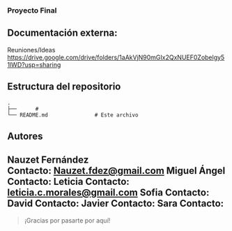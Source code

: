 ### Proyecto Final

## Documentación externa:
 Reuniones/Ideas https://drive.google.com/drive/folders/1aAkVjN90mGIx2QxNUEF0Zobelgy51lWD?usp=sharing

## Estructura del repositorio
```
.
├──      # 
└── README.md               # Este archivo
```











## Autores

**Nauzet Fernández**  
 Contacto: Nauzet.fdez@gmail.com
**Miguel Ángel**
 Contacto:
**Leticia** 
 Contacto: leticia.c.morales@gmail.com
**Sofia** 
 Contacto:
**David** 
 Contacto:
**Javier** 
 Contacto:
**Sara** 
 Contacto:   
---

>  ¡Gracias por pasarte por aquí! 